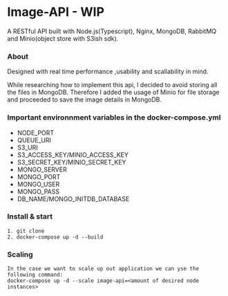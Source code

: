 # Image-API - WIP

A RESTful API built with Node.js(Typescript), Nginx, MongoDB, RabbitMQ and Minio(object store with S3ish sdk).

### About

Designed with real time performance ,usability and scallability in mind.

While researching how to implement this api, I decided to avoid storing all the files in MongoDB. Therefore I added the usage of Minio for file storage and proceeded to save the image details in MongoDB.


### Important environnment variables in the docker-compose.yml

- NODE_PORT
- QUEUE_URI
- S3_URI
- S3_ACCESS_KEY/MINIO_ACCESS_KEY
- S3_SECRET_KEY/MINIO_SECRET_KEY
- MONGO_SERVER
- MONGO_PORT
- MONGO_USER
- MONGO_PASS
- DB_NAME/MONGO_INITDB_DATABASE


### Install & start

```
1. git clone
2. docker-compose up -d --build

```

### Scaling

```
In the case we want to scale up out application we can yse the following command:
docker-compose up -d --scale image-api=<amount of desired node instances>

```
